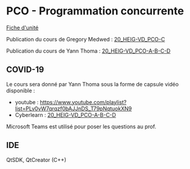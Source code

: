 # PCO - Programmation concurrente

[Fiche d'unité](Fiche_unite_PCO_2014.pdf)

Publication du cours de Gregory Medwed : [20_HEIG-VD_PCO-C](https://cyberlearn.hes-so.ch/course/view.php?id=14865)

Publication du cours de Yann Thoma : [20_HEIG-VD_PCO-A-B-C-D](https://cyberlearn.hes-so.ch/course/view.php?id=14862)

## COVID-19

Le cours sera donné par Yann Thoma sous la forme de capsule vidéo disponible : 

- youtube : https://www.youtube.com/playlist?list=PLv0vW7qrqzf0bAJJnDS_T79pNqtuokXN9
- Cyberlearn : [20_HEIG-VD_PCO-A-B-C-D](https://cyberlearn.hes-so.ch/course/view.php?id=14862)

Microsoft Teams est utilisé pour poser les questions au prof.

## IDE
QtSDK, QtCreator
(C++)

